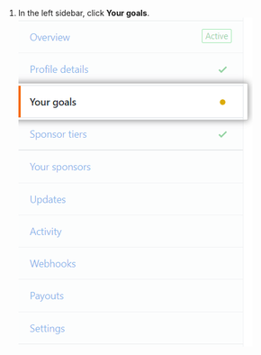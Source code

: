 1. In the left sidebar, click **Your goals**.
![Your goals tab](/assets/images/help/sponsors/your-goals-tab.png)
